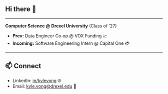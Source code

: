## Hi there 👋
---

**Computer Science @ Drexel University** (Class of ’27)

- **Prev:** Data Engineer Co‑op @ VOX Funding 📈
- **Incoming:** Software Engineering Intern @ Capital One 💳

---

## 📫 Connect

- LinkedIn: [in/kylevong](www.linkedin.com/in/kylevong) 🌐
- Email: [kyle.vong@drexel.edu](kyle.vong@drexel.edu) 📧 
